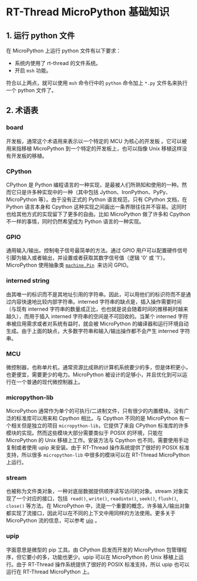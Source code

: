 # RT-Thread MicroPython 基础知识

## 1. 运行 python 文件

在 MicroPython 上运行 python 文件有以下要求：

- 系统内使用了 rt-thread 的文件系统。
- 开启 `msh` 功能。

符合以上两点，就可以使用 `msh` 命令行中的 `python` 命令加上 `*.py` 文件名来执行一个 python 文件了。

## 2. 术语表

### board

  开发板，通常这个术语用来表示以一个特定的 MCU 为核心的开发板 。它可以被用来指移植 MicroPython 到一个特定的开发板上，也可以指像 Unix 移植这样没有开发板的移植。

### CPython

  CPython 是 Python 编程语言的一种实现，是最被人们所熟知和使用的一种。然而它只是许多种实现中的一种（其中包括 Jython、IronPython、PyPy、 MicroPython 等）。由于没有正式的 Python 语言规范，只有 CPython 文档，在 Python 语言本身和 Cpython 这种实现之间画出一条界限往往并不容易。这同时也给其他方式的实现留下了更多的自由。比如 MicroPython 做了许多和 Cpython 不一样的事情，同时仍然希望成为 Python 语言的一种实现。

### GPIO

  通用输入/输出。控制电子信号最简单的方法。通过 GPIO 用户可以配置硬件信号引脚为输入或者输出，并设置或者获取其数字信号值（逻辑  '0' 或 '1'）。 MicroPython 使用抽象类  [`machine.Pin`](04-Hardware_Control_Module/02-machine-Pin.md)  来访问 GPIO。

### interned string

  由其唯一的标识而不是其地址引用的字符串。因此，可以用他们的标识符而不是通过内容快速地比较内部字符串。interned 字符串的缺点是，插入操作需要时间（与现有 interned 字符串的数量成正比，也也就是说会随着时间的推移耗时越来越久），而用于插入 interned 字符串的空间是不可回收的。当某个 interned 字符串被应用需求或者对系统有益时，就会被 MicroPython 的编译器和运行环境自动生成。由于上面的缺点，大多数字符串和输入/输出操作都不会产生 interned 字符串。

### MCU

  微控制器，也称单片机，通常资源比成熟的计算机系统要少的多，但是体积更小，也更便宜，需要更少的电力。MicroPython 被设计的足够小，并且优化到可以运行在一个普通的现代微控制器上。

### micropython-lib

  MicroPython 通常作为单个的可执行/二进制文件，只有很少的内置模块。没有广泛的标准库可以用来和 Cpython 相比。与 Cpython 不同的是 MicroPython 有一个相关但是独立的项目 `micropython-lib`，它提供了来自 CPython 标准库的许多模块的实现。然而这些模块大部分需要类似于 POSIX 的环境，只能在 MicroPython 的 Unix 移植上工作。安装方法与 Cpython 也不同，需要使用手动复制或者使用 upip 来安装。由于 RT-Thread 操作系统提供了很好的 POSIX 标准支持，所以很多 `micropython-lib` 中很多的模块可以在 RT-Thread MicroPython 上运行。

### stream

  也被称为文件类对象，一种对底层数据提供顺序读写访问的对象。stream 对象实现了一个对应的接口，包括` read()`, `write()`, `readinto()`, `seek()`, `flush()`, `close()`  等方法。在 MicroPython 中，流是一个重要的概念，许多输入/输出对象都实现了流接口，因此可以在不同的上下文中用同样的方法使用。更多关于 MicroPython 流的信息，可以参考  [uio](03-Basic_Module/05-uio.md) 。

### upip

  字面意思是微型的 pip 工具。由 CPython 启发而开发的 MicroPython 包管理程序，但它要小的多，功能也更少。upip 可以在 MicroPython 的 Unix 移植上运行。由于 RT-Thread 操作系统提供了很好的 POSIX 标准支持，所以 upip 也可以运行在 RT-Thread MicroPython 上。